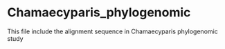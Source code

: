 # Chamaecyparis_phylogenomic
This file include the alignment sequence in Chamaecyparis phylogenomic study
